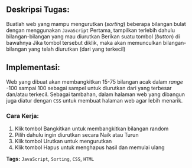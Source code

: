 ## Deskripsi Tugas:
Buatlah web yang mampu mengurutkan (_sorting_) beberapa bilangan bulat dengan menggunakan `JavaScript`
Pertama, tampilkan terlebih dahulu bilangan-bilangan yang mau diurutkan
Berikan suatu tombol (_button_) di bawahnya
Jika tombol tersebut diklik, maka akan memunculkan bilangan-bilangan yang telah diurutkan (dari yang terkecil)

## Implementasi:
Web yang dibuat akan membangkitkan 15-75 bilangan acak dalam _range_ -100 sampai 100 sebagai sampel untuk diurutkan dari yang terbesar dan/atau terkecil.
Sebagai tambahan, dalam halaman web yang dibangun juga diatur dengan `CSS` untuk membuat halaman web agar lebih menarik.

### Cara Kerja:
1. Klik tombol Bangkitkan untuk membangkitkan bilangan random
2. Pilih dahulu ingin diurutkan secara Naik atau Turun
3. Klik tombol Urutkan untuk mengurutkan
4. Klik tombol Hapus untuk menghapus hasil dan memulai ulang

**Tags:** `JavaScript`, `Sorting`, `CSS`, `HTML`
